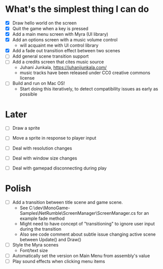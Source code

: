 # What's the simplest thing I can do
- [X] Draw hello world on the screen
- [X] Quit the game when a key is pressed
- [X] Add a main menu screen with Myra (UI library)
- [X] Add an options screen with a music volume control
  - will acquaint me with UI control library
- [X] Add a fade out transition effect between two scenes
- [ ] Add general scene transition support
- [ ] Add a credits screen that cites music source
  - Juhani Junkala, https://juhanijunkala.com/
  - music tracks have been released under CC0 creative commons license
- [ ] Build and run on Mac OS!
  - Start doing this iteratively, to detect compatibility issues as early as possible

# Later
- [ ] Draw a sprite
- [ ] Move a sprite in response to player input
- [ ] Deal with resolution changes
- [ ] Deal with window size changes
- [ ] Deal with gamepad disconnecting during play


# Polish
- [ ] Add a transition between title scene and game scene.
  - See C:\dev\MonoGame-Samples\NetRumble\ScreenManager\ScreenManager.cs for an example fade method
  - Might need to have concept of "transitioning" to ignore user input during the transition
  - Also see code comment about subtle issue changing active scene between Update() and Draw()
- [ ] Style the Myra scenes
  - Font/text size
- [ ] Automatically set the version on Main Menu from assembly's value
- [ ] Play sound effects when clicking menu items